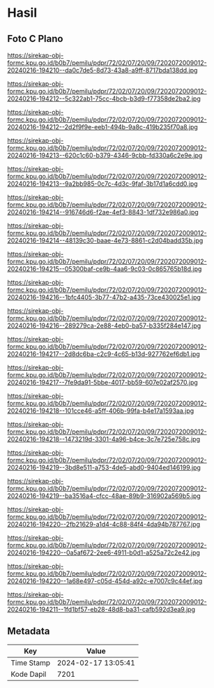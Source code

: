 # Hasil

## Foto C Plano

https://sirekap-obj-formc.kpu.go.id/b0b7/pemilu/pdpr/72/02/07/20/09/7202072009012-20240216-194210--da0c7de5-8d73-43a8-a9ff-8717bda138dd.jpg

https://sirekap-obj-formc.kpu.go.id/b0b7/pemilu/pdpr/72/02/07/20/09/7202072009012-20240216-194212--5c322ab1-75cc-4bcb-b3d9-f77358de2ba2.jpg

https://sirekap-obj-formc.kpu.go.id/b0b7/pemilu/pdpr/72/02/07/20/09/7202072009012-20240216-194212--2d2f9f9e-eeb1-494b-9a8c-419b235f70a8.jpg

https://sirekap-obj-formc.kpu.go.id/b0b7/pemilu/pdpr/72/02/07/20/09/7202072009012-20240216-194213--620c1c60-b379-4346-9cbb-fd330a6c2e9e.jpg

https://sirekap-obj-formc.kpu.go.id/b0b7/pemilu/pdpr/72/02/07/20/09/7202072009012-20240216-194213--9a2bb985-0c7c-4d3c-9faf-3b17d1a6cdd0.jpg

https://sirekap-obj-formc.kpu.go.id/b0b7/pemilu/pdpr/72/02/07/20/09/7202072009012-20240216-194214--916746d6-f2ae-4ef3-8843-1df732e986a0.jpg

https://sirekap-obj-formc.kpu.go.id/b0b7/pemilu/pdpr/72/02/07/20/09/7202072009012-20240216-194214--48139c30-baae-4e73-8861-c2d04badd35b.jpg

https://sirekap-obj-formc.kpu.go.id/b0b7/pemilu/pdpr/72/02/07/20/09/7202072009012-20240216-194215--05300baf-ce9b-4aa6-9c03-0c865765b18d.jpg

https://sirekap-obj-formc.kpu.go.id/b0b7/pemilu/pdpr/72/02/07/20/09/7202072009012-20240216-194216--1bfc4405-3b77-47b2-a435-73ce430025e1.jpg

https://sirekap-obj-formc.kpu.go.id/b0b7/pemilu/pdpr/72/02/07/20/09/7202072009012-20240216-194216--289279ca-2e88-4eb0-ba57-b335f284e147.jpg

https://sirekap-obj-formc.kpu.go.id/b0b7/pemilu/pdpr/72/02/07/20/09/7202072009012-20240216-194217--2d8dc6ba-c2c9-4c65-b13d-927762ef6db1.jpg

https://sirekap-obj-formc.kpu.go.id/b0b7/pemilu/pdpr/72/02/07/20/09/7202072009012-20240216-194217--7fe9da91-5bbe-4017-bb59-607e02af2570.jpg

https://sirekap-obj-formc.kpu.go.id/b0b7/pemilu/pdpr/72/02/07/20/09/7202072009012-20240216-194218--101cce46-a5ff-406b-99fa-b4e17a1593aa.jpg

https://sirekap-obj-formc.kpu.go.id/b0b7/pemilu/pdpr/72/02/07/20/09/7202072009012-20240216-194218--1473219d-3301-4a96-b4ce-3c7e725e758c.jpg

https://sirekap-obj-formc.kpu.go.id/b0b7/pemilu/pdpr/72/02/07/20/09/7202072009012-20240216-194219--3bd8e511-a753-4de5-abd0-9404ed146199.jpg

https://sirekap-obj-formc.kpu.go.id/b0b7/pemilu/pdpr/72/02/07/20/09/7202072009012-20240216-194219--ba3516a4-cfcc-48ae-89b9-316902a569b5.jpg

https://sirekap-obj-formc.kpu.go.id/b0b7/pemilu/pdpr/72/02/07/20/09/7202072009012-20240216-194220--2fb21629-a1d4-4c88-84f4-4da94b787767.jpg

https://sirekap-obj-formc.kpu.go.id/b0b7/pemilu/pdpr/72/02/07/20/09/7202072009012-20240216-194220--0a5af672-2ee6-4911-b0d1-a525a72c2e42.jpg

https://sirekap-obj-formc.kpu.go.id/b0b7/pemilu/pdpr/72/02/07/20/09/7202072009012-20240216-194220--1a68e497-c05d-454d-a92c-e7007c9c44ef.jpg

https://sirekap-obj-formc.kpu.go.id/b0b7/pemilu/pdpr/72/02/07/20/09/7202072009012-20240216-194211--1fd1bf57-eb28-48d8-ba31-cafb592d3ea9.jpg


## Metadata

| Key        | Value               |
| ---------- | ------------------- |
| Time Stamp | 2024-02-17 13:05:41 |
| Kode Dapil | 7201                |



